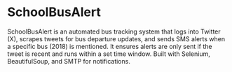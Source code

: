 # SchoolBusAlert
SchoolBusAlert is an automated bus tracking system that logs into Twitter (X), scrapes tweets for bus departure updates, and sends SMS alerts when a specific bus (2018) is mentioned. It ensures alerts are only sent if the tweet is recent and runs within a set time window. Built with Selenium, BeautifulSoup, and SMTP for notifications.
